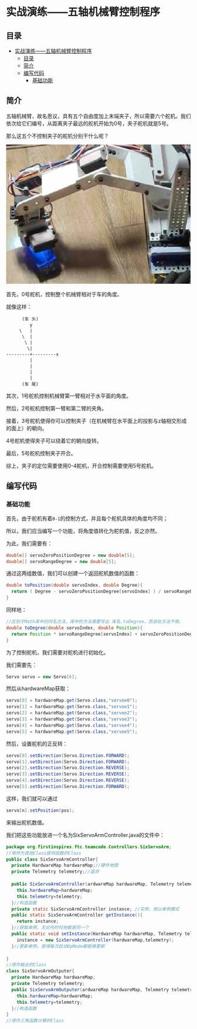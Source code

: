 # 实战演练——五轴机械臂控制程序

## 目录

- [实战演练——五轴机械臂控制程序](#实战演练五轴机械臂控制程序)
  - [目录](#目录)
  - [简介](#简介)
  - [编写代码](#编写代码)
    - [基础功能](#基础功能)

## 简介

五轴机械臂，故名思议，具有五个自由度加上末端夹子，所以需要六个舵机。我们依次给它们编号，从距离夹子最远的舵机开始为0号，夹子舵机就是5号。

那么这五个不控制夹子的舵机分别干什么呢？

![机械臂](RES/机械臂.jpg)

首先，0号舵机，控制整个机械臂相对于车的角度。

就像这样：

```XY
      (车 头)
         y
     \   |         
      \  |         
       \ |
        \|
---------+---------x
         |         
         |         
         |
         |
      (车 尾)
```

其次，1号舵机控制机械臂第一臂相对于水平面的角度。

然后，2号舵机控制第一臂和第二臂的夹角。

接着，3号舵机使得你可以控制夹子（在机械臂在水平面上的投影与z轴相交形成的面上）的朝向。

4号舵机使得夹子可以绕着它的朝向旋转。

最后，5号舵机控制夹子开合。

综上，夹子的定位需要使用0-4舵机，开合控制需要使用5号舵机。

## 编写代码

### 基础功能

首先，由于舵机有着`0-1`的控制方式，并且每个舵机具体的角度均不同；

所以，我们应当编写一个功能，将角度值转化为舵机值，反之亦然。

为此，我们需要有：

```Java
double[] servoZeroPositionDegree = new double[5];
double[] servoRangeDegree = new double[5];
```

通过这两组数值，我们可以创建一个返回舵机数值的函数：

```Java
double toPosition(double servoIndex, double Degree){
  return ( Degree - servoZeroPositionDegree[servoIndex] ) / servoRangeDegree[servoIndex];
}
```

同样地：

```Java
//区别于Math库中的同名方法，库中的方法需要写出 库名.toDegree，而该处方法不用。
double toDegree(double servoIndex, double Position){
  return Position * servoRangeDegree[servoIndex] + servoZeroPositionDegree[servoIndex];
}
```

为了控制舵机，我们需要对舵机进行初始化。

我们需要先：

```Java
Servo servo = new Servo[6];
```

然后从hardwareMap获取：

```Java
servo[0] = hardwareMap.get(Servo.class,"servoe0");
servo[1] = hardwareMap.get(Servo.class,"servoe1");
servo[2] = hardwareMap.get(Servo.class,"servoe2");
servo[3] = hardwareMap.get(Servo.class,"servoe3");
servo[4] = hardwareMap.get(Servo.class,"servoe4");
servo[5] = hardwareMap.get(Servo.class,"servoe5");
```

然后，设置舵机的正反转：

```Java
servo[0].setDirection(Servo.Direction.FORWARD);
servo[1].setDirection(Servo.Direction.FORWARD);
servo[2].setDirection(Servo.Direction.REVERSE);
servo[3].setDirection(Servo.Direction.REVERSE);
servo[4].setDirection(Servo.Direction.REVERSE);
servo[5].setDirection(Servo.Direction.FORWARD);
```

这样，我们就可以通过

```Java
servo[n].setPosition(pos);
```

来输出舵机数值。

我们把这些功能放进一个名为SixServoArmController.java的文件中：

```Java
package org.firstinspires.ftc.teamcode.Controllers.SixServoArm;
//用作为其他Class提供函数的Class
public class SixServoArmController{
  private HardwareMap hardwareMap;//硬件地图
  private Telemetry telemetry;//遥测

  public SixServoArmController(ardwareMap hardwareMap, Telemetry telemetry){
    this.hardwareMap=hardwareMap;
    this.telemetry=telemetry;
  }//构造函数
  private static SixServoArmController instance; //实例，用以单例模式
  public static SixServoArmController getInstance(){
    return instance;
  }//获取单例，无论何时何地都是同一个
  public static void setInstance(HardwareMap hardwareMap, Telemetry telemetry){
    instance = new SixServoArmController(hardwareMap,telemetry);
  }//更新单例，使得每次启动OpMode都能够更新

}
//用作输出的Class
class SixServoArmOutputer{
  private HardwareMap hardwareMap;
  private Telemetry telemetry;
  public SixServoArmOutputer(ardwareMap hardwareMap, Telemetry telemetry){
    this.hardwareMap=hardwareMap;
    this.telemetry=telemetry;
  }//构造函数
}
//用作三角函数计算的Class
```
